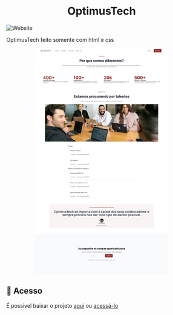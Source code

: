<h1 align="center">OptimusTech</h1>

![Website](https://img.shields.io/website?down_color=lightgrey&style=flat-square&logo=appveyor&down_message=offline&label=STATUS&logo=STATUS&style=for-the-badge&up_message=FINALIZADO&url=https%3A%2F%2Fshields.io)

OptimusTech feito somente com html e css

<div align="center">
  <img src="screencapture.png" alt="Imagem do optimusTech" width="70%">
</div>

## 📁 Acesso
É possivel baixar o projeto <a href="https://github.com/lucash-barbosa/OptimusTech/archive/refs/heads/master.zip">aqui</a>
ou <a href="https://optimus-tech-ptsocuvch-lucaslkj.vercel.app">acessá-lo</a>
